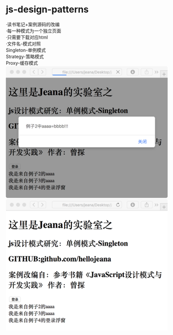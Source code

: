 # js-design-patterns
·读书笔记+案例源码的改编</br>
·每一种模式为一个独立页面</br>
·只需要下载对应html</br>
·文件名-模式对照</br>
Singleton-单例模式</br>
Strategy-策略模式</br>
Proxy-缓存模式</br>
![image](https://github.com/hellojeana/Odds-and-ends/blob/2d43618463d7c92240e84ef95d42730f0488143f/js-DP-img/Singleton-1.png)</br>
![image](https://github.com/hellojeana/Odds-and-ends/blob/2d43618463d7c92240e84ef95d42730f0488143f/js-DP-img/Singleton-2.png)

